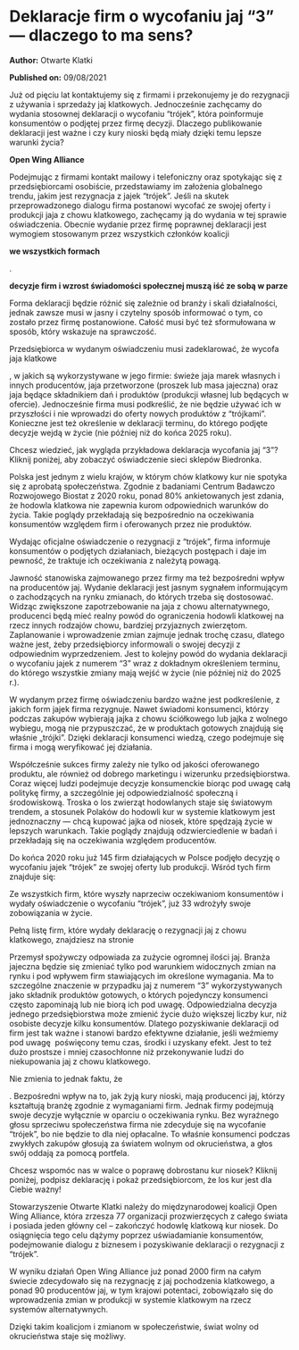 # Deklaracje firm o wycofaniu jaj “3” — dlaczego to ma sens?

**Author:** Otwarte Klatki

**Published on:** <span class="ml-10 mb-10">09/08/2021</span>

Już od pięciu lat kontaktujemy się z firmami i przekonujemy je do rezygnacji z używania i sprzedaży jaj klatkowych. Jednocześnie zachęcamy do wydania stosownej deklaracji o wycofaniu “trójek”, która poinformuje konsumentów o podjętej przez firmę decyzji. Dlaczego publikowanie deklaracji jest ważne i czy kury nioski będą miały dzięki temu lepsze warunki życia?

**Open Wing Alliance**

Podejmując z firmami kontakt mailowy i telefoniczny oraz spotykając się z przedsiębiorcami osobiście, przedstawiamy im założenia globalnego trendu, jakim jest rezygnacja z jajek “trójek”. Jeśli na skutek przeprowadzonego dialogu firma postanowi wycofać ze swojej oferty i produkcji jaja z chowu klatkowego, zachęcamy ją do wydania w tej sprawie oświadczenia. Obecnie wydanie przez firmę poprawnej deklaracji jest wymogiem stosowanym przez wszystkich członków koalicji

**we wszystkich formach**

.

**decyzje firm i wzrost świadomości społecznej muszą iść ze sobą w parze**

Forma deklaracji będzie różnić się zależnie od branży i skali działalności, jednak zawsze musi w jasny i czytelny sposób informować o tym, co zostało przez firmę postanowione. Całość musi być też sformułowana w sposób, który wskazuje na sprawczość.

Przedsiębiorca w wydanym oświadczeniu musi zadeklarować, że wycofa jaja klatkowe

, w jakich są wykorzystywane w jego firmie: świeże jaja marek własnych i innych producentów, jaja przetworzone (proszek lub masa jajeczna) oraz jaja będące składnikiem dań i produktów (produkcji własnej lub będących w ofercie). Jednocześnie firma musi podkreślić, że nie będzie używać ich w przyszłości i nie wprowadzi do oferty nowych produktów z “trójkami”. Konieczne jest też określenie w deklaracji terminu, do którego podjęte decyzje wejdą w życie (nie później niż do końca 2025 roku).

Chcesz wiedzieć, jak wygląda przykładowa deklaracja wycofania jaj “3”? Kliknij poniżej, aby zobaczyć oświadczenie sieci sklepów Biedronka.

Polska jest jednym z wielu krajów, w którym chów klatkowy kur nie spotyka się z aprobatą społeczeństwa. Zgodnie z badaniami Centrum Badawczo Rozwojowego Biostat z 2020 roku, ponad 80% ankietowanych jest zdania, że hodowla klatkowa nie zapewnia kurom odpowiednich warunków do życia. Takie poglądy przekładają się bezpośrednio na oczekiwania konsumentów względem firm i oferowanych przez nie produktów.

Wydając oficjalne oświadczenie o rezygnacji z “trójek”, firma informuje konsumentów o podjętych działaniach, bieżących postępach i daje im pewność, że traktuje ich oczekiwania z należytą powagą.

Jawność stanowiska zajmowanego przez firmy ma też bezpośredni wpływ na producentów jaj. Wydanie deklaracji jest jasnym sygnałem informującym o zachodzących na rynku zmianach, do których trzeba się dostosować. Widząc zwiększone zapotrzebowanie na jaja z chowu alternatywnego, producenci będą mieć realny powód do ograniczenia hodowli klatkowej na rzecz innych rodzajów chowu, bardziej przyjaznych zwierzętom. Zaplanowanie i wprowadzenie zmian zajmuje jednak trochę czasu, dlatego ważne jest, żeby przedsiębiorcy informowali o swojej decyzji z odpowiednim wyprzedzeniem. Jest to kolejny powód do wydania deklaracji o wycofaniu jajek z numerem “3” wraz z dokładnym określeniem terminu, do którego wszystkie zmiany mają wejść w życie (nie później niż do 2025 r.).

W wydanym przez firmę oświadczeniu bardzo ważne jest podkreślenie, z jakich form jajek firma rezygnuje. Nawet świadomi konsumenci, którzy podczas zakupów wybierają jajka z chowu ściółkowego lub jajka z wolnego wybiegu, mogą nie przypuszczać, że w produktach gotowych znajdują się właśnie „trójki”. Dzięki deklaracji konsumenci wiedzą, czego podejmuje się firma i mogą weryfikować jej działania.

Współcześnie sukces firmy zależy nie tylko od jakości oferowanego produktu, ale również od dobrego marketingu i wizerunku przedsiębiorstwa. Coraz więcej ludzi podejmuje decyzje konsumenckie biorąc pod uwagę całą politykę firmy, a szczególnie jej odpowiedzialność społeczną i środowiskową. Troska o los zwierząt hodowlanych staje się światowym trendem, a stosunek Polaków do hodowli kur w systemie klatkowym jest jednoznaczny — chcą kupować jajka od niosek, które spędzają życie w lepszych warunkach. Takie poglądy znajdują odzwierciedlenie w badań i przekładają się na oczekiwania względem producentów.

Do końca 2020 roku już 145 firm działających w Polsce podjęło decyzję o wycofaniu jajek “trójek” ze swojej oferty lub produkcji. Wśród tych firm znajduje się:

Ze wszystkich firm, które wyszły naprzeciw oczekiwaniom konsumentów i wydały oświadczenie o wycofaniu “trójek”, już 33 wdrożyły swoje zobowiązania w życie.

Pełną listę firm, które wydały deklarację o rezygnacji jaj z chowu klatkowego, znajdziesz na stronie

Przemysł spożywczy odpowiada za zużycie ogromnej ilości jaj. Branża jajeczna będzie się zmieniać tylko pod warunkiem widocznych zmian na rynku i pod wpływem firm stawiających im określone wymagania. Ma to szczególne znaczenie w przypadku jaj z numerem “3” wykorzystywanych jako składnik produktów gotowych, o których pojedynczy konsumenci często zapominają lub nie biorą ich pod uwagę. Odpowiedzialna decyzja jednego przedsiębiorstwa może zmienić życie dużo większej liczby kur, niż osobiste decyzje kilku konsumentów. Dlatego pozyskiwanie deklaracji od firm jest tak ważne i stanowi bardzo efektywne działanie, jeśli weźmiemy pod uwagę  poświęcony temu czas, środki i uzyskany efekt. Jest to też dużo prostsze i mniej czasochłonne niż przekonywanie ludzi do niekupowania jaj z chowu klatkowego.

Nie zmienia to jednak faktu, że

. Bezpośredni wpływ na to, jak żyją kury nioski, mają producenci jaj, którzy kształtują branżę zgodnie z wymaganiami firm. Jednak firmy podejmują swoje decyzje wyłącznie w oparciu o oczekiwania rynku. Bez wyraźnego głosu sprzeciwu społeczeństwa firma nie zdecyduje się na wycofanie “trójek”, bo nie będzie to dla niej opłacalne. To właśnie konsumenci podczas zwykłych zakupów głosują za światem wolnym od okrucieństwa, a głos swój oddają za pomocą portfela.

Chcesz wspomóc nas w walce o poprawę dobrostanu kur niosek? Kliknij poniżej, podpisz deklarację i pokaż przedsiębiorcom, że los kur jest dla Ciebie ważny!

Stowarzyszenie Otwarte Klatki należy do międzynarodowej koalicji Open Wing Alliance, która zrzesza 77 organizacji prozwierzęcych z całego świata i posiada jeden główny cel – zakończyć hodowlę klatkową kur niosek. Do osiągnięcia tego celu dążymy poprzez uświadamianie konsumentów, podejmowanie dialogu z biznesem i pozyskiwanie deklaracji o rezygnacji z “trójek”.

W wyniku działań Open Wing Alliance już ponad 2000 firm na całym świecie zdecydowało się na rezygnację z jaj pochodzenia klatkowego, a ponad 90 producentów jaj, w tym krajowi potentaci, zobowiązało się do wprowadzenia zmian w produkcji w systemie klatkowym na rzecz systemów alternatywnych.

Dzięki takim koalicjom i zmianom w społeczeństwie, świat wolny od okrucieństwa staje się możliwy.

